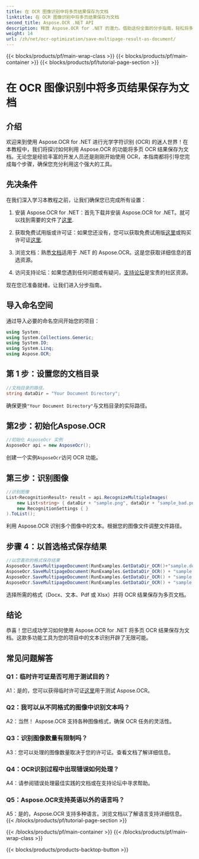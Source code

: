 ```yaml
---
title: 在 OCR 图像识别中将多页结果保存为文档
linktitle: 在 OCR 图像识别中将多页结果保存为文档
second_title: Aspose.OCR .NET API
description: 释放 Aspose.OCR for .NET 的潜力。借助这份全面的分步指南，轻松将多页 OCR 结果保存为文档。
weight: 14
url: /zh/net/ocr-optimization/save-multipage-result-as-document/
---
```


{{< blocks/products/pf/main-wrap-class >}}
{{< blocks/products/pf/main-container >}}
{{< blocks/products/pf/tutorial-page-section >}}

# 在 OCR 图像识别中将多页结果保存为文档

## 介绍

欢迎来到使用 Aspose.OCR for .NET 进行光学字符识别 (OCR) 的迷人世界！在本教程中，我们将探讨如何利用 Aspose.OCR 的功能将多页 OCR 结果保存为文档。无论您是经验丰富的开发人员还是刚刚开始使用 OCR，本指南都将引导您完成每个步骤，确保您充分利用这个强大的工具。

## 先决条件

在我们深入学习本教程之前，让我们确保您已完成所有设置：

1. 安装 Aspose.OCR for .NET：首先下载并安装 Aspose.OCR for .NET。就可以找到需要的文件了[这里](https://releases.aspose.com/ocr/net/).

2. 获取免费试用版或许可证：如果您还没有，您可以获取免费试用版[这里](https://releases.aspose.com/)或购买许可证[这里](https://purchase.aspose.com/buy).

3. 浏览文档：熟悉[文档](https://reference.aspose.com/ocr/net/)适用于 .NET 的 Aspose.OCR。这是您获取详细信息的首选资源。

4. 访问支持论坛：如果您遇到任何问题或有疑问，[支持论坛](https://forum.aspose.com/c/ocr/16)是宝贵的社区资源。

现在您已准备就绪，让我们进入分步指南。

## 导入命名空间

通过导入必要的命名空间开始您的项目：

```csharp
using System;
using System.Collections.Generic;
using System.IO;
using System.Linq;
using Aspose.OCR;
```

## 第 1 步：设置您的文档目录

```csharp
//文档目录的路径。
string dataDir = "Your Document Directory";
```

确保更换`"Your Document Directory"`与文档目录的实际路径。

## 第2步：初始化Aspose.OCR

```csharp
//初始化 AsposeOcr 实例
AsposeOcr api = new AsposeOcr();
```

创建一个实例`AsposeOcr`访问 OCR 功能。

## 第三步：识别图像

```csharp
//识别图像
List<RecognitionResult> result = api.RecognizeMultipleImages(
    new List<string> { dataDir + "sample.png", dataDir + "sample_bad.png" },
    new RecognitionSettings { }
).ToList();
```

利用 Aspose.OCR 识别多个图像中的文本。根据您的图像文件调整文件路径。

## 步骤 4：以首选格式保存结果

```csharp
//以您喜欢的格式保存结果
AsposeOcr.SaveMultipageDocument(RunExamples.GetDataDir_OCR()+"sample.docx", SaveFormat.Docx, result);
AsposeOcr.SaveMultipageDocument(RunExamples.GetDataDir_OCR() + "sample.txt", SaveFormat.Text, result);
AsposeOcr.SaveMultipageDocument(RunExamples.GetDataDir_OCR() + "sample.pdf", SaveFormat.Pdf, result);
AsposeOcr.SaveMultipageDocument(RunExamples.GetDataDir_OCR() + "sample.xlsx", SaveFormat.Xlsx, result);
```

选择所需的格式（Docx、文本、Pdf 或 Xlsx）并将 OCR 结果保存为多页文档。

## 结论

恭喜！您已成功学习如何使用 Aspose.OCR for .NET 将多页 OCR 结果保存为文档。这款多功能工具为您的项目中的文本识别开辟了无限可能。

## 常见问题解答

### Q1：临时许可证是否可用于测试目的？

 A1：是的，您可以获得临时许可证[这里](https://purchase.aspose.com/temporary-license/)用于测试 Aspose.OCR。

### Q2：我可以从不同格式的图像中识别文本吗？

A2：当然！ Aspose.OCR 支持各种图像格式，确保 OCR 任务的灵活性。

### Q3：识别图像数量有限制吗？

A3：您可以处理的图像数量取决于您的许可证。查看文档了解详细信息。

### Q4：OCR识别过程中出现错误如何处理？

A4：请参阅错误处理最佳实践的文档或在支持论坛中寻求帮助。

### Q5：Aspose.OCR支持英语以外的语言吗？

A5：是的，Aspose.OCR 支持多种语言。浏览文档以了解语言支持详细信息。
{{< /blocks/products/pf/tutorial-page-section >}}

{{< /blocks/products/pf/main-container >}}
{{< /blocks/products/pf/main-wrap-class >}}

{{< blocks/products/products-backtop-button >}}
